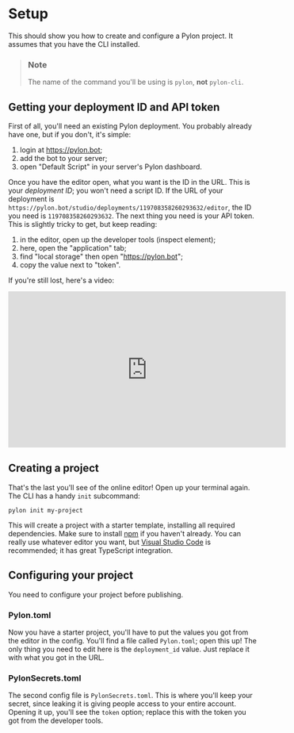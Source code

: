 # Setup

This should show you how to create and configure a Pylon project. It assumes that you have the CLI installed.

> ### Note
>
> The name of the command you'll be using is `pylon`, **not** `pylon-cli`.

## Getting your deployment ID and API token

First of all, you'll need an existing Pylon deployment. You probably already have one, but if you don't, it's simple:

1. login at https://pylon.bot;
2. add the bot to your server;
3. open "Default Script" in your server's Pylon dashboard.

Once you have the editor open, what you want is the ID in the URL. This is your _deployment ID_; you won't need a script ID. If the URL of your deployment is `https://pylon.bot/studio/deployments/119708358260293632/editor`, the ID you need is `119708358260293632`. The next thing you need is your API token. This is slightly tricky to get, but keep reading:

1. in the editor, open up the developer tools (inspect element);
2. here, open the "application" tab;
3. find "local storage" then open "https://pylon.bot";
4. copy the value next to "token".

If you're still lost, here's a video:

<iframe width="560" height="315" src="https://www.youtube.com/embed/ISXK-3umZ1w" frameborder="0" allow="accelerometer; autoplay; encrypted-media; gyroscope; picture-in-picture" allowfullscreen></iframe>

## Creating a project

That's the last you'll see of the online editor! Open up your terminal again. The CLI has a handy `init` subcommand:

```console
pylon init my-project
```

This will create a project with a starter template, installing all required dependencies. Make sure to install [npm](https://npmjs.com) if you haven't already. You can really use whatever editor you want, but [Visual Studio Code](https://code.visualstudio.com) is recommended; it has great TypeScript integration.

## Configuring your project

You need to configure your project before publishing.

### Pylon.toml

Now you have a starter project, you'll have to put the values you got from the editor in the config. You'll find a file called `Pylon.toml`; open this up! The only thing you need to edit here is the `deployment_id` value. Just replace it with what you got in the URL.

### PylonSecrets.toml

The second config file is `PylonSecrets.toml`. This is where you'll keep your secret, since leaking it is giving people access to your entire account. Opening it up, you'll see the `token` option; replace this with the token you got from the developer tools.

